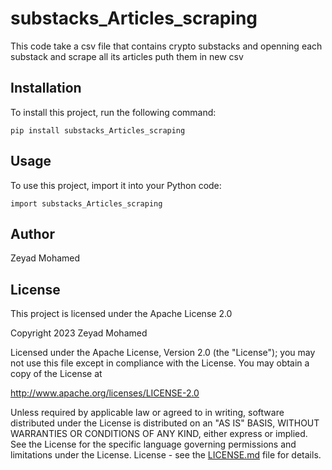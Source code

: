 # substacks_Articles_scraping

This code take a csv file that contains crypto substacks and openning each substack and scrape all its articles puth them in new csv

## Installation

To install this project, run the following command:

```
pip install substacks_Articles_scraping
```

## Usage

To use this project, import it into your Python code:

```
import substacks_Articles_scraping
```

## Author

Zeyad Mohamed

## License

This project is licensed under the Apache License 2.0

Copyright 2023 Zeyad Mohamed

Licensed under the Apache License, Version 2.0 (the "License");
you may not use this file except in compliance with the License.
You may obtain a copy of the License at

http://www.apache.org/licenses/LICENSE-2.0

Unless required by applicable law or agreed to in writing, software
distributed under the License is distributed on an "AS IS" BASIS,
WITHOUT WARRANTIES OR CONDITIONS OF ANY KIND, either express or implied.
See the License for the specific language governing permissions and
limitations under the License.
 License - see the [LICENSE.md](LICENSE.md) file for details.

